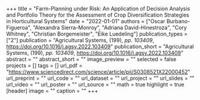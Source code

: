 +++
title = "Farm-Planning under Risk: An Application of Decision Analysis and Portfolio Theory for the Assessment of Crop Diversification Strategies in Horticultural Systems"
date = "2022-01-01"
authors = ["Oscar Burbano-Figueroa", "Alexandra Sierra-Monroy", "Adriana David-Hinestroza", "Cory Whitney", "Christian Borgemeister", "Eike Luedeling"]
publication_types = ["2"]
publication = "Agricultural Systems, (199), _pp. 103409_, https://doi.org/10.1016/j.agsy.2022.103409"
publication_short = "Agricultural Systems, (199), _pp. 103409_, https://doi.org/10.1016/j.agsy.2022.103409"
abstract = ""
abstract_short = ""
image_preview = ""
selected = false
projects = []
tags = []
url_pdf = "https://www.sciencedirect.com/science/article/pii/S0308521X22000452"
url_preprint = ""
url_code = ""
url_dataset = ""
url_project = ""
url_slides = ""
url_video = ""
url_poster = ""
url_source = ""
math = true
highlight = true
[header]
image = ""
caption = ""
+++
